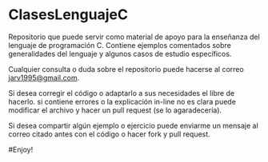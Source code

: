 # ClasesLenguajeC
Repositorio que puede servir como material de apoyo para la enseñanza del lenguaje de programación C. Contiene ejemplos comentados sobre generalidades del lenguaje y algunos casos de estudio específicos.

Cualquier consulta o duda sobre el repositorio puede hacerse al correo jarv1995@gmail.com.

Si desea corregir el código o adaptarlo a sus necesidades el libre de hacerlo. si contiene errores o la explicación in-line no es clara puede modificar el archivo y hacer un pull request (se lo agaradecería).

Si desea compartir algún ejemplo o ejercicio puede enviarme un mensaje al correo citado antes con el código o hacer fork y pull request.

#Enjoy!

